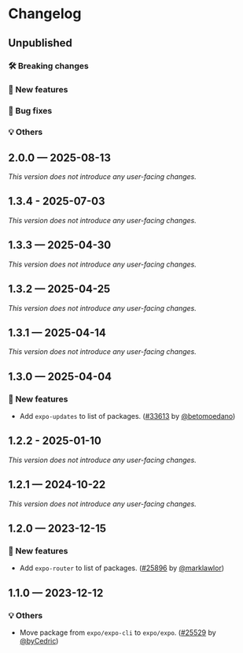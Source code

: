 # Changelog

## Unpublished

### 🛠 Breaking changes

### 🎉 New features

### 🐛 Bug fixes

### 💡 Others

## 2.0.0 — 2025-08-13

_This version does not introduce any user-facing changes._

## 1.3.4 - 2025-07-03

_This version does not introduce any user-facing changes._

## 1.3.3 — 2025-04-30

_This version does not introduce any user-facing changes._

## 1.3.2 — 2025-04-25

_This version does not introduce any user-facing changes._

## 1.3.1 — 2025-04-14

_This version does not introduce any user-facing changes._

## 1.3.0 — 2025-04-04

### 🎉 New features

- Add `expo-updates` to list of packages. ([#33613](https://github.com/expo/expo/pull/33613) by [@betomoedano](https://github.com/betomoedano))

## 1.2.2 - 2025-01-10

_This version does not introduce any user-facing changes._

## 1.2.1 — 2024-10-22

_This version does not introduce any user-facing changes._

## 1.2.0 — 2023-12-15

### 🎉 New features

- Add `expo-router` to list of packages. ([#25896](https://github.com/expo/expo/pull/25896) by [@marklawlor](https://github.com/marklawlor))

## 1.1.0 — 2023-12-12

### 💡 Others

- Move package from `expo/expo-cli` to `expo/expo`. ([#25529](https://github.com/expo/expo/pull/25529) by [@byCedric](https://github.com/byCedric))

